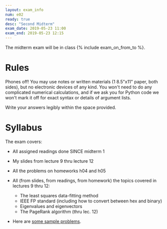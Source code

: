 ```yaml
---
layout: exam_info
num: e02
ready: true
desc: "Second Midterm"
exam_date: 2019-05-23 11:00
exam_end: 2019-05-23 12:15
---
```


The midterm exam will be in class {% include exam_on_from_to %}.

# Rules

Phones off!
You may use notes or written materials (1 8.5"x11" paper, both sides), 
but no electronic devices of any kind. 
You won't need to do any complicated numerical calculations,
and if we ask you for Python code we won't mark it off for
exact syntax or details of argument lists.

Write your answers legibly within the space provided.

# Syllabus

The exam covers:
- All assigned readings done SINCE midterm 1

- My slides from lecture 9 thru lecture 12

- All the problems on homeworks h04 and h05

- All (from slides, from readings, from homework) the topics covered in lectures 9 thru 12:
    * The least squares data-fitting method
    * IEEE FP standard (including how to convert between hex and binary)
    * Eigenvalues and eigenvectors
    * The PageRank algorithm (thru lec. 12)



- Here are [some sample problems](https://github.com/ucsb-cs111/s19-lecture-files/blob/master/05.23/me2_sampleprobs.pdf).

   
